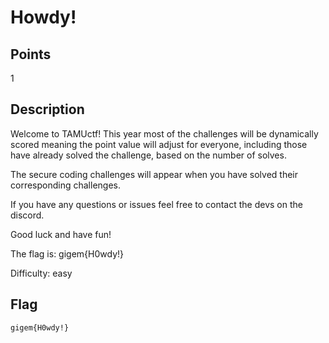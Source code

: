 # Howdy!

## Points
1

## Description
Welcome to TAMUctf!
This year most of the challenges will be dynamically scored meaning the point value will adjust for everyone, including those have already solved the challenge, based on the number of solves.

The secure coding challenges will appear when you have solved their corresponding challenges.

If you have any questions or issues feel free to contact the devs on the discord.

Good luck and have fun!

The flag is: gigem{H0wdy!}

Difficulty: easy

## Flag
`gigem{H0wdy!}`